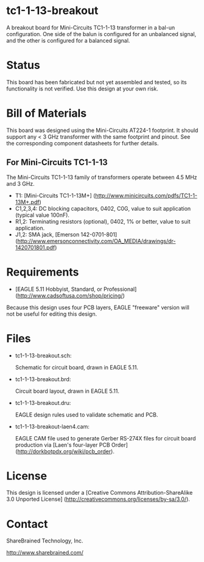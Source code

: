 tc1-1-13-breakout
=================

A breakout board for Mini-Circuits TC1-1-13 transformer in
a bal-un configuration. One side of the balun is configured
for an unbalanced signal, and the other is configured for a
balanced signal.

Status
======

This board has been fabricated but not yet assembled and
tested, so its functionality is not verified. Use this
design at your own risk.

Bill of Materials
=================

This board was designed using the Mini-Circuits AT224-1
footprint. It should support any < 3 GHz transformer with
the same footprint and pinout. See the corresponding
component datasheets for further details.

For Mini-Circuits TC1-1-13
--------------------------

The Mini-Circuits TC1-1-13 family of transformers operate
between 4.5 MHz and 3 GHz.

* T1: [Mini-Circuits TC1-1-13M+]
  (http://www.minicircuits.com/pdfs/TC1-1-13M+.pdf)
* C1,2,3,4: DC blocking capacitors, 0402, C0G, value to
  suit application (typical value 100nF).
* R1,2: Terminating resistors (optional), 0402, 1% or
  better, value to suit application.
* J1,2: SMA jack, [Emerson 142-0701-801]
  (http://www.emersonconnectivity.com/OA_MEDIA/drawings/dr-1420701801.pdf)

Requirements
============

* [EAGLE 5.11 Hobbyist, Standard, or Professional]
  (http://www.cadsoftusa.com/shop/pricing/)

Because this design uses four PCB layers, EAGLE "freeware" version
will not be useful for editing this design.

Files
=====

* tc1-1-13-breakout.sch:

    Schematic for circuit board, drawn in EAGLE 5.11.

* tc1-1-13-breakout.brd:

    Circuit board layout, drawn in EAGLE 5.11.

* tc1-1-13-breakout.dru:

    EAGLE design rules used to validate schematic and PCB.

* tc1-1-13-breakout-laen4.cam:

    EAGLE CAM file used to generate Gerber RS-274X files for
    circuit board production via
    [Laen's four-layer PCB Order]
    (http://dorkbotpdx.org/wiki/pcb_order).

License
=======

This design is licensed under a
[Creative Commons Attribution-ShareAlike 3.0 Unported License]
(http://creativecommons.org/licenses/by-sa/3.0/).

Contact
=======

ShareBrained Technology, Inc.

<http://www.sharebrained.com/>